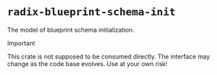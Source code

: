 # `radix-blueprint-schema-init`

The model of blueprint schema initialization.

> [!IMPORTANT]  
> This crate is not supposed to be consumed directly. The interface may change as the code base evolves. Use at your own risk!
